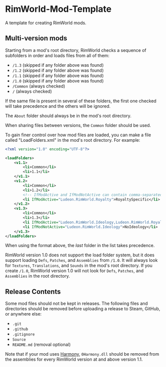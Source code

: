 # RimWorld-Mod-Template

A template for creating RimWorld mods.

## Multi-version mods

Starting from a mod's root directory, RimWorld checks a sequence of subfolders in order and loads files from all of them:

- `/1.3` (skipped if any folder above was found)
- `/1.2` (skipped if any folder above was found)
- `/1.1` (skipped if any folder above was found)
- `/1.0` (skipped if any folder above was found)
- `/Common` (always checked)
- `/` (always checked)

If the same file is present in several of these folders, the first one checked will take precedence and the others will be ignored.

The `About` folder should always be in the mod's root directory.

When sharing files between versions, the `Common` folder should be used.

To gain finer control over how mod files are loaded, you can make a file called "LoadFolders.xml" in the mod's root directory.
For example:

```xml
<?xml version="1.0" encoding="UTF-8"?>

<loadFolders>
	<v1.1>
		<li>Common</li>
		<li>1.1</li>
	</v1.1>
	<v1.2>
		<li>Common</li>
		<li>1.2</li>
		<!-- IfModActive and IfModNotActive can contain comma-separated (treated like an OR operator) package IDs of mods. The folder will only be loaded if the condition is met. -->
		<li IfModActive="Ludeon.RimWorld.Royalty">RoyaltySpecific</li>
	</v1.2>
	<v1.3>
		<li>Common</li>
		<li>1.3</li>
		<li IfModActive="Ludeon.RimWorld.Ideology,Ludeon.RimWorld.Royalty">AnyExpansions</li>
		<li IfModNotActive="Ludeon.RimWorld.Ideology">NoIdeology</li>
	</v1.3>
</loadFolders>
```

When using the format above, the *last* folder in the list takes precedence.

RimWorld version 1.0 does not support the load folder system, but it does support loading `Defs`, `Patches`, and `Assemblies` from `/1.0`.
It will always look for `Textures`, `Translations`, and `Sounds` in the mod's root directory.
If you create `/1.0`, RimWorld version 1.0 will not look for `Defs`, `Patches`, and `Assemblies` in the root directory.

## Release Contents

Some mod files should not be kept in releases.
The following files and directories should be removed before uploading a release to Steam, GitHub, or anywhere else:

- `.git`
- `.github`
- `.gitignore`
- `Source`
- `README.md` (removal optional)

Note that if your mod uses [Harmony](https://github.com/pardeike/Harmony), `0Harmony.dll` should be removed from the assemblies for every RimWorld version at and above version 1.1.
